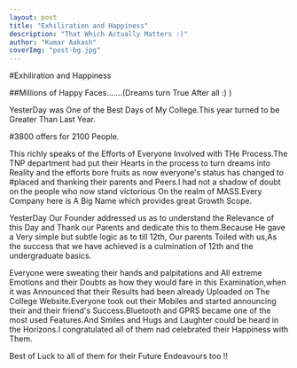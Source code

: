 ```yaml
---
layout: post 
title: "Exhiliration and Happiness"
description: "That Which Actually Matters :)"
author: "Kumar Aakash"
coverImg: "post-bg.jpg"
---
```


#Exhiliration and Happiness

##Millions of Happy Faces.......(Dreams turn True After all :) )

YesterDay was One of the Best Days of My College.This year turned to be Greater Than Last Year.

#3800 offers for 2100 People.

This richly speaks of the Efforts of Everyone Involved with THe Process.The TNP department had put their Hearts in the process to turn dreams into Reality and the efforts bore fruits as now everyone's status has changed to #placed and thanking their parents and Peers.I had not a shadow of doubt on the people who now stand victorious On the realm of MASS.Every Company here is A Big Name which provides great Growth Scope.

YesterDay Our Founder addressed us as to understand the Relevance of this Day and Thank our Parents and dedicate this to them.Because He gave a Very simple but subtle logic as to till 12th,
Our parents Toiled with us,As the success that we have achieved is a culmination of 12th and the undergraduate basics.

Everyone were sweating their hands and palpitations and All extreme Emotions and their Doubts as how they would fare in this Examination,when it was Announced that their Results had been already Uploaded on The College Website.Everyone took out their Mobiles and started announcing their and their friend's Success.Bluetooth and GPRS became one of the most used Features.And Smiles and Hugs and Laughter could be heard in the Horizons.I congratulated all of them nad celebrated their Happiness with Them.

Best of Luck to all of them for their Future Endeavours too !! 